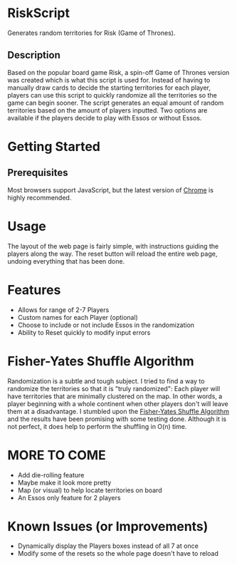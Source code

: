 # RiskScript
Generates random territories for Risk (Game of Thrones).

## Description
Based on the popular board game Risk, a spin-off Game of Thrones version was created which is what this script is used for. Instead of having to manually draw cards to decide the starting territories for each player, players can use this script to quickly randomize all the territories so the game can begin sooner. The script generates an equal amount of random territories based on the amount of players inputted. Two options are available if the players decide to play with Essos or without Essos. 

# Getting Started
## Prerequisites
Most browsers support JavaScript, but the latest version of [Chrome](https://www.google.com/chrome/browser/desktop/index.html) is highly
recommended.

# Usage
The layout of the web page is fairly simple, with instructions guiding the players along the way. The reset button will reload the entire web page, undoing everything that has been done.

# Features
- Allows for range of 2-7 Players
- Custom names for each Player (optional)
- Choose to include or not include Essos in the randomization
- Ability to Reset quickly to modify input errors

# Fisher-Yates Shuffle Algorithm
Randomization is a subtle and tough subject. I tried to find a way to randomize the territories so that it is "truly randomized": Each player will have territories that are minimally clustered on the map. In other words, a player beginning with a whole continent when other players don't will leave them at a disadvantage. I stumbled upon the [Fisher-Yates Shuffle Algorithm](https://en.wikipedia.org/wiki/Fisher%E2%80%93Yates_shuffle) and the results have been promising with some testing done. Although it is not perfect, it does help to perform the shuffling in O(n) time.

# MORE TO COME
- Add die-rolling feature
- Maybe make it look more pretty
- Map (or visual) to help locate territories on board
- An Essos only feature for 2 players

# Known Issues (or Improvements)
- Dynamically display the Players boxes instead of all 7 at once
- Modify some of the resets so the whole page doesn't have to reload 


